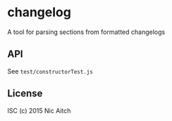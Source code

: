 # changelog

A tool for parsing sections from formatted changelogs

## API

See `test/constructorTest.js`

## License

ISC (c) 2015 Nic Aitch
